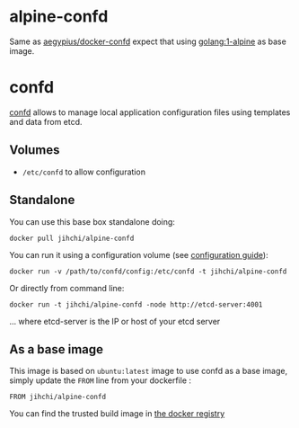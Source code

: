 # alpine-confd

Same as [aegypius/docker-confd](https://github.com/aegypius/docker-confd) expect that using [golang:1-alpine](https://hub.docker.com/_/golang) as base image.

# confd

[confd](https://github.com/kelseyhightower/confd) allows to manage local application
configuration files using templates and data from etcd.

## Volumes

- `/etc/confd` to allow configuration

## Standalone

You can use this base box standalone doing:

    docker pull jihchi/alpine-confd

You can run it using a configuration volume (see [configuration guide](https://github.com/kelseyhightower/confd/blob/master/docs/configuration-guide.md)):

    docker run -v /path/to/confd/config:/etc/confd -t jihchi/alpine-confd

Or directly from command line:

    docker run -t jihchi/alpine-confd -node http://etcd-server:4001

... where etcd-server is the IP or host of your etcd server


## As a base image

This image is based on ```ubuntu:latest``` image to use confd as a base image,
simply update the ```FROM``` line from your dockerfile :

    FROM jihchi/alpine-confd

You can find the trusted build image in [the docker registry](https://registry.hub.docker.com/u/jihchi/alpine-confd/)
